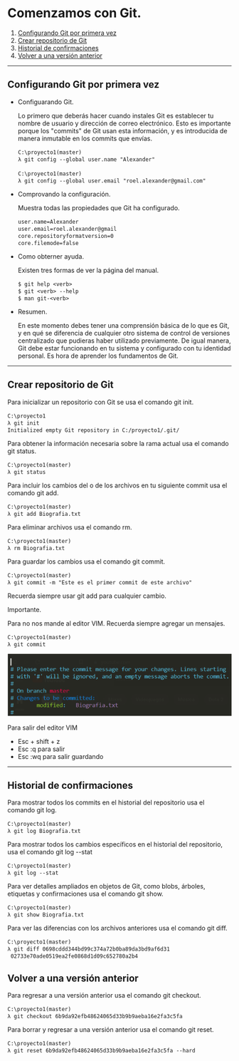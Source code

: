 # Comenzamos con Git.
1. [Configurando Git por primera vez](#Configurando-Git-por-primera-vez)
2. [Crear repositorio de Git](#Crear-repositorio-de-Git)
3. [Historial de confirmaciones](#Historial-de-confirmaciones)
4. [Volver a una versión anterior](#Volver-a-una-versión-anterior)
---

## Configurando Git por primera vez
- Configuarando Git.

  Lo primero que deberás hacer cuando instales Git es establecer tu nombre de usuario y dirección de correo electrónico. Esto es importante porque los "commits" de Git usan esta información, y es introducida de manera inmutable en los commits que envías.
  ~~~
  C:\proyecto1(master)
  λ git config --global user.name "Alexander"

  C:\proyecto1(master)
  λ git config --global user.email "roel.alexander@gmail.com" 
  ~~~

- Comprovando la configuración.

  Muestra todas las propiedades que Git ha configurado.
  ~~~
  user.name=Alexander
  user.email=roel.alexander@gmail
  core.repositoryformatversion=0
  core.filemode=false
  ~~~

- Como obterner ayuda.

  Existen tres formas de ver la página del manual.
  ~~~
  $ git help <verb>
  $ git <verb> --help
  $ man git-<verb>
  ~~~
- Resumen.

  En este momento debes tener una comprensión básica de lo que es Git, y en qué se diferencia de cualquier otro sistema de control de versiones centralizado que pudieras haber utilizado previamente. De igual manera, Git debe estar funcionando en tu sistema y configurado con tu identidad personal. Es hora de aprender los fundamentos de Git.
---

## Crear repositorio de Git
Para inicializar un repositorio con Git se usa el comando git init.
~~~
C:\proyecto1
λ git init
Initialized empty Git repository in C:/proyecto1/.git/
~~~

Para obtener la información necesaria sobre la rama actual usa el comando git status.
~~~
C:\proyecto1(master)
λ git status
~~~

Para incluir los cambios del o de los archivos en tu siguiente commit usa el comando git add.
~~~
C:\proyecto1(master)
λ git add Biografia.txt
~~~

Para eliminar archivos usa el comando rm.
~~~
C:\proyecto1(master)
λ rm Biografia.txt
~~~

Para guardar los cambios usa el comando git commit.
~~~
C:\proyecto1(master)
λ git commit -m "Este es el primer commit de este archivo"
~~~
Recuerda siempre usar git add para cualquier cambio.

Importante.

Para no nos mande al editor VIM.
Recuerda siempre agregar un mensajes.
~~~
C:\proyecto1(master)
λ git commit
~~~
![Editor VIM](../img/commit.png)

Para salir del editor VIM  
- Esc + shift + z
- Esc :q para salir 
- Esc :wq para salir guardando
--- 
## Historial de confirmaciones 
Para mostrar todos los commits en el historial del repositorio usa el comando git log.
~~~
C:\proyecto1(master)
λ git log Biografia.txt
~~~
Para mostrar todos los cambios específicos en el historial del repositorio, usa el comando git log --stat
~~~
C:\proyecto1(master)
λ git log --stat
~~~
Para ver detalles ampliados en objetos de Git, como blobs, árboles, etiquetas y confirmaciones usa el comando git show.
~~~
C:\proyecto1(master)             
λ git show Biografia.txt 
~~~
Para ver las diferencias con los archivos anteriores
usa el comando git diff.
~~~
C:\proyecto1(master)
λ git diff 0698cddd344bd99c374a72b0ba89da3bd9af6d31
 02733e70ade0519ea2fe0868d1d09c652780a2b4
~~~
## Volver a una versión anterior 
Para regresar a una versión anterior usa el comando git checkout.
~~~
C:\proyecto1(master)
λ git checkout 6b9da92efb48624065d33b9b9aeba16e2fa3c5fa 
~~~
Para borrar y regresar a una versión  anterior usa el comando git reset.
~~~
C:\proyecto1(master)
λ git reset 6b9da92efb48624065d33b9b9aeba16e2fa3c5fa --hard
~~~
